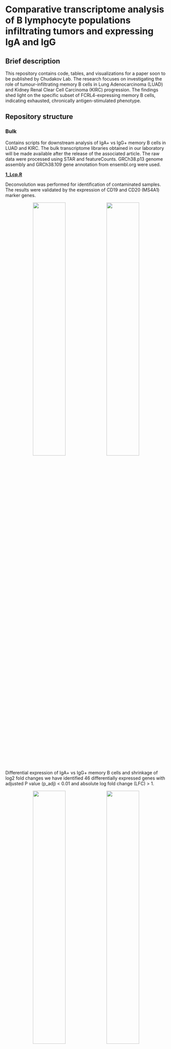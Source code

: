 # Comparative transcriptome analysis of B lymphocyte populations infiltrating tumors and expressing IgA and IgG

## Brief description
This repository contains code, tables, and visualizations for a paper soon to be published by Chudakov Lab. The research focuses on investigating the role of tumour-infiltrating memory B cells in Lung Adenocarcinoma (LUAD) and Kidney Renal Clear Cell Carcinoma (KIRC) progression. The findings shed light on the specific subset of FCRL4-expressing memory B cells, indicating exhausted, chronically antigen-stimulated phenotype.

## Repository structure

### Bulk 

Contains scripts for downstream analysis of IgA+ vs IgG+ memory B cells in LUAD and KIRC. The bulk transcriptome libraries obtained in our laboratory will be made available after the release of the associated article. 
The raw data were processed using STAR and featureCounts. GRCh38.p13 genome assembly and GRCh38.109 gene annotation from ensembl.org were used.

[**1_Lcp.R**](/Bulk/R_scripts/1_Lcp.R) 

Deconvolution was performed for identification of contaminated samples. The results were validated by the expression of CD19 and CD20 (MS4A1) marker genes.
<p align="center">
    <img src="https://github.com/EvgeniyShchoka/Transcriptomics-of-IgA-IgG-TIL-B/blob/master/Bulk/Graphs_png/Lcp_heatmap_xCell.png"  width=45% height=45%/>
    <img src="https://github.com/EvgeniyShchoka/Transcriptomics-of-IgA-IgG-TIL-B/blob/master/Bulk/Graphs_png/Lcp_scatterplot_CD19_vs_CD20.png"  width=45% height=45%"/>
    
Differential expression of IgA+ vs IgG+ memory B cells and shrinkage of log2 fold changes we have identified 46 differentially expressed genes with adjusted P value (p_adj) < 0.01 and absolute log fold change (LFC) > 1.

<p align="center">
    <img src="https://github.com/EvgeniyShchoka/Transcriptomics-of-IgA-IgG-TIL-B/blob/master/Bulk/Graphs_png/Lcp_heatmap_DE_genes.png"  width=45% height=45%/>
    <img src="https://github.com/EvgeniyShchoka/Transcriptomics-of-IgA-IgG-TIL-B/blob/master/Bulk/Graphs_png/Lcp_volcano_plot_DE_genes.png"  width=45% height=45%"/>

To detect statistically significant group of genes Gene Set Enrichment Analysis supplemented with Gene ontology (GO) gene sets. 

<p align="center">
    <img src="https://github.com/EvgeniyShchoka/Transcriptomics-of-IgA-IgG-TIL-B/blob/master/Bulk/Graphs_png/Lcp_GSEA_summary.png" width=60% height=60%>

### Single-cell

Contains scripts for clusterization and description of tumour-infiltrating memory B cells in LUAD. The single-cell transcriptome data was obtained from Leader et al. [article](https://github.com/effiken/Leader_et_al).

### TCGA

Contains script for Kaplan-Meier curves representing the influence of absolute and normalized value of FCRL4 gene to the progression of LUAD. 
<p align="center">
    <img src="https://github.com/EvgeniyShchoka/Transcriptomics-of-IgA-IgG-TIL-B/blob/master/TCGA/Graphs_png/surv_plot_normalized_small.png" width=50% height=50%>


